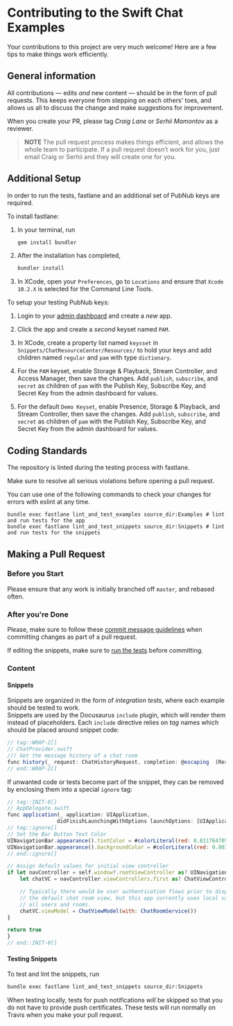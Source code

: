 # Contributing to the Swift Chat Examples

Your contributions to this project are very much welcome! Here are a 
few tips to make things work efficiently.

## General information

All contributions — edits _and_ new content — should be in the form of
pull requests. This keeps everyone from stepping on each others' toes,
and allows us all to discuss the change and make suggestions for 
improvement.

When you create your PR, please tag _Craig Lane_ or 
_Serhii Mamontov_ as a reviewer.

> **NOTE** The pull request process makes things efficient, and allows 
the whole team to participate. If a pull request doesn’t work for you,
just email Craig or Serhii and they will create one for you.

## Additional Setup

In order to run the tests, fastlane and an additional set of PubNub keys are required.

To install fastlane:

1. In your terminal, run
    ```bash
    gem install bundler
    ```

1. After the installation has completed,

    ```bash
    bundler install
    ```

1. In XCode, open your `Preferences`, go to `Locations` and ensure that `Xcode 10.2.X` is selected for the Command Line Tools.

To setup your testing PubNub keys:

1. Login to your [admin dashboard](https://admin.pubnub.com) and create a _new_ app.

1. Click the app and create a _second_ keyset named `PAM`.

1. In XCode, create a property list named `keysset` in `Snippets/ChatResourceCenter/Resources/` to hold your keys and add children named `regular` and `pam` with type `dictionary`.

1. For the `PAM` keyset, enable Storage & Playback, Stream Controller, and Access Manager, then save the changes.
   Add `publish`, `subscribe`, and `secret` as children of `pam` with the Publish Key, Subscribe Key, and 
   Secret Key from the admin dashboard for values.

1. For the default `Demo Keyset`, enable Presence, Storage & Playback, and Stream Controller, then save the changes.
   Add `publish`, `subscribe`, and `secret` as children of `pam` with the Publish Key, Subscribe Key, and 
   Secret Key from the admin dashboard for values.

## Coding Standards

The repository is linted during the testing process with fastlane.

Make sure to resolve all serious violations before opening a pull request.

You can use one of the following commands to check your changes for errors with eslint at any time.

```
bundle exec fastlane lint_and_test_examples source_dir:Examples # lint and run tests for the app
bundle exec fastlane lint_and_test_snippets source_dir:Snippets # lint and run tests for the snippets
```

## Making a Pull Request

### Before you Start

Please ensure that any work is initially branched off `master`, and 
rebased often.

### After you're Done

Please, make sure to follow these [commit message guidelines](https://github.com/angular/angular.js/blob/master/DEVELOPERS.md#-git-commit-guidelines)
when committing changes as part of a pull request. 

If editing the snippets, make sure to [run the tests](#testing-snippets) before committing.

### Content

#### Snippets

Snippets are organized in the form of _integration tests_, where each example 
should be tested to work.  
Snippets are used by the Docusaurus `include` plugin, which will render them 
instead of placeholders. Each `include` directive relies on _tag_ names
which should be placed around snippet code:  

```js
// tag::WRAP-2[]
// ChatProvider.swift
/// Get the message history of a chat room
func history(_ request: ChatHistoryRequest, completion: @escaping  (Result<ChatHistoryResponse?, NSError>) -> Void)
// end::WRAP-2[]
```

If unwanted code or tests become part of the snippet, they can be removed by
enclosing them into a special `ignore` tag:  

```js
// tag::INIT-0[]
// AppDelegate.swift
func application(_ application: UIApplication,
                didFinishLaunchingWithOptions launchOptions: [UIApplication.LaunchOptionsKey: Any]?) -> Bool {
// tag::ignore[]
// Set the Bar Button Text Color
UINavigationBar.appearance().tintColor = #colorLiteral(red: 0.8117647059, green: 0.1294117647, blue: 0.1607843137, alpha: 1)
UINavigationBar.appearance().backgroundColor = #colorLiteral(red: 0.8039215803, green: 0.8039215803, blue: 0.8039215803, alpha: 1)
// end::ignore[]

// Assign default values for initial view controller
if let navController = self.window?.rootViewController as? UINavigationController,
    let chatVC = navController.viewControllers.first as? ChatViewController {

    // Typically there would be user authentication flows prior to displaying
    // the default chat room view, but this app currently uses local values for
    // all users and rooms.
    chatVC.viewModel = ChatViewModel(with: ChatRoomService())
}

return true
}
// end::INIT-0[]
```

#### Testing Snippets

To test and lint the snippets, run

```bash
bundle exec fastlane lint_and_test_snippets source_dir:Snippets
```

When testing locally, tests for push notifications _will_ be skipped so that you do not have to provide push certificates. These tests will run normally on Travis when you make your pull request.

